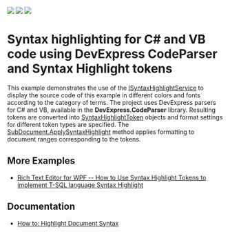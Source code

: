 <!-- default badges list -->
![](https://img.shields.io/endpoint?url=https://codecentral.devexpress.com/api/v1/VersionRange/141567505/18.2.2%2B)
[![](https://img.shields.io/badge/Open_in_DevExpress_Support_Center-FF7200?style=flat-square&logo=DevExpress&logoColor=white)](https://supportcenter.devexpress.com/ticket/details/T830557)
[![](https://img.shields.io/badge/📖_How_to_use_DevExpress_Examples-e9f6fc?style=flat-square)](https://docs.devexpress.com/GeneralInformation/403183)
<!-- default badges end -->
# Syntax highlighting for C# and VB code using DevExpress CodeParser and Syntax Highlight tokens

This example demonstrates the use of the [ISyntaxHighlightService](https://docs.devexpress.com/OfficeFileAPI/DevExpress.XtraRichEdit.Services.ISyntaxHighlightService) to display the source code of this example in different colors and fonts according to the category of terms. The project uses DevExpress parsers for C# and VB, available in the **DevExpress.CodeParser** library. Resulting tokens are converted into [SyntaxHighlightToken](https://docs.devexpress.com/OfficeFileAPI/DevExpress.XtraRichEdit.API.Native.SyntaxHighlightToken) objects and format settings for different token types are specified. The [SubDocument.ApplySyntaxHighlight](https://docs.devexpress.com/OfficeFileAPI/DevExpress.XtraRichEdit.API.Native.SubDocument.ApplySyntaxHighlight(System.Collections.Generic.List-DevExpress.XtraRichEdit.API.Native.SyntaxHighlightToken-)) method applies formatting to document ranges corresponding to the tokens.

## More Examples

* [Rich Text Editor for WPF -- How to Use Syntax Highlight Tokens to implement T-SQL language Syntax Highlight](https://github.com/DevExpress-Examples/how-to-implement-t-sql-language-syntax-highlighting-by-creating-syntax-highlight-tokens)

## Documentation

* [How to: Highlight Document Syntax](https://docs.devexpress.com/WPF/14714/controls-and-libraries/rich-text-editor/examples/automation/how-to-highlight-document-syntax)
